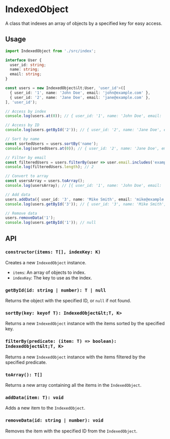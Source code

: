 # IndexedObject

A class that indexes an array of objects by a specified key for easy access.

## Usage

```typescript
import IndexedObject from './src/index';

interface User {
  user_id: string;
  name: string;
  email: string;
}

const users = new IndexedObject&lt;User, 'user_id'>([
  { user_id: '1', name: 'John Doe', email: 'john@example.com' },
  { user_id: '2', name: 'Jane Doe', email: 'jane@example.com' },
], 'user_id');

// Access by index
console.log(users.at(0)); // { user_id: '1', name: 'John Doe', email: 'john@example.com' }

// Access by ID
console.log(users.getById('2')); // { user_id: '2', name: 'Jane Doe', email: 'jane@example.com' }

// Sort by name
const sortedUsers = users.sortBy('name');
console.log(sortedUsers.at(0)); // { user_id: '2', name: 'Jane Doe', email: 'jane@example.com' }

// Filter by email
const filteredUsers = users.filterBy(user => user.email.includes('example.com'));
console.log(filteredUsers.length); // 2

// Convert to array
const usersArray = users.toArray();
console.log(usersArray); // [{ user_id: '1', name: 'John Doe', email: 'john@example.com' }, { user_id: '2', name: 'Jane Doe', email: 'jane@example.com' }]

// Add data
users.addData({ user_id: '3', name: 'Mike Smith', email: 'mike@example.com' });
console.log(users.getById('3')); // { user_id: '3', name: 'Mike Smith', email: 'mike@example.com' }

// Remove data
users.removeData('1');
console.log(users.getById('1')); // null
```

## API

### `constructor(items: T[], indexKey: K)`

Creates a new `IndexedObject` instance.

*   `items`: An array of objects to index.
*   `indexKey`: The key to use as the index.

### `getById(id: string | number): T | null`

Returns the object with the specified ID, or `null` if not found.

### `sortBy(key: keyof T): IndexedObject&lt;T, K>`

Returns a new `IndexedObject` instance with the items sorted by the specified key.

### `filterBy(predicate: (item: T) => boolean): IndexedObject&lt;T, K>`

Returns a new `IndexedObject` instance with the items filtered by the specified predicate.

### `toArray(): T[]`

Returns a new array containing all the items in the `IndexedObject`.

### `addData(item: T): void`

Adds a new item to the `IndexedObject`.

### `removeData(id: string | number): void`

Removes the item with the specified ID from the `IndexedObject`.
